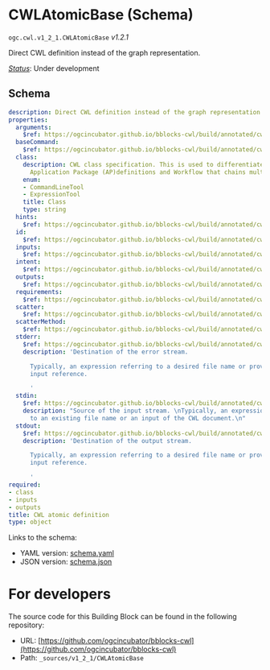 
# CWLAtomicBase (Schema)

`ogc.cwl.v1_2_1.CWLAtomicBase` *v1.2.1*

Direct CWL definition instead of the graph representation.

[*Status*](http://www.opengis.net/def/status): Under development

## Schema

```yaml
description: Direct CWL definition instead of the graph representation.
properties:
  arguments:
    $ref: https://ogcincubator.github.io/bblocks-cwl/build/annotated/cwl/v1_2_1/CWLArguments/schema.yaml
  baseCommand:
    $ref: https://ogcincubator.github.io/bblocks-cwl/build/annotated/cwl/v1_2_1/CWLCommand/schema.yaml
  class:
    description: CWL class specification. This is used to differentiate between single
      Application Package (AP)definitions and Workflow that chains multiple packages.
    enum:
    - CommandLineTool
    - ExpressionTool
    title: Class
    type: string
  hints:
    $ref: https://ogcincubator.github.io/bblocks-cwl/build/annotated/cwl/v1_2_1/CWLHints/schema.yaml
  id:
    $ref: https://ogcincubator.github.io/bblocks-cwl/build/annotated/cwl/v1_2_1/CWLIdentifier/schema.yaml
  inputs:
    $ref: https://ogcincubator.github.io/bblocks-cwl/build/annotated/cwl/v1_2_1/CWLInputsDefinition/schema.yaml
  intent:
    $ref: https://ogcincubator.github.io/bblocks-cwl/build/annotated/cwl/v1_2_1/CWLIntent/schema.yaml
  outputs:
    $ref: https://ogcincubator.github.io/bblocks-cwl/build/annotated/cwl/v1_2_1/CWLOutputsDefinition/schema.yaml
  requirements:
    $ref: https://ogcincubator.github.io/bblocks-cwl/build/annotated/cwl/v1_2_1/CWLRequirements/schema.yaml
  scatter:
    $ref: https://ogcincubator.github.io/bblocks-cwl/build/annotated/cwl/v1_2_1/CWLScatter/schema.yaml
  scatterMethod:
    $ref: https://ogcincubator.github.io/bblocks-cwl/build/annotated/cwl/v1_2_1/CWLScatterMethod/schema.yaml
  stderr:
    $ref: https://ogcincubator.github.io/bblocks-cwl/build/annotated/cwl/v1_2_1/CWLExpression/schema.yaml
    description: 'Destination of the error stream.

      Typically, an expression referring to a desired file name or provided by a CWL
      input reference.

      '
  stdin:
    $ref: https://ogcincubator.github.io/bblocks-cwl/build/annotated/cwl/v1_2_1/CWLExpression/schema.yaml
    description: "Source of the input stream. \nTypically, an expression referring
      to an existing file name or an input of the CWL document.\n"
  stdout:
    $ref: https://ogcincubator.github.io/bblocks-cwl/build/annotated/cwl/v1_2_1/CWLExpression/schema.yaml
    description: 'Destination of the output stream.

      Typically, an expression referring to a desired file name or provided by a CWL
      input reference.

      '
required:
- class
- inputs
- outputs
title: CWL atomic definition
type: object

```

Links to the schema:

* YAML version: [schema.yaml](https://ogcincubator.github.io/bblocks-cwl/build/annotated/cwl/v1_2_1/CWLAtomicBase/schema.json)
* JSON version: [schema.json](https://ogcincubator.github.io/bblocks-cwl/build/annotated/cwl/v1_2_1/CWLAtomicBase/schema.yaml)


# For developers

The source code for this Building Block can be found in the following repository:

* URL: [https://github.com/ogcincubator/bblocks-cwl](https://github.com/ogcincubator/bblocks-cwl)
* Path: `_sources/v1_2_1/CWLAtomicBase`

